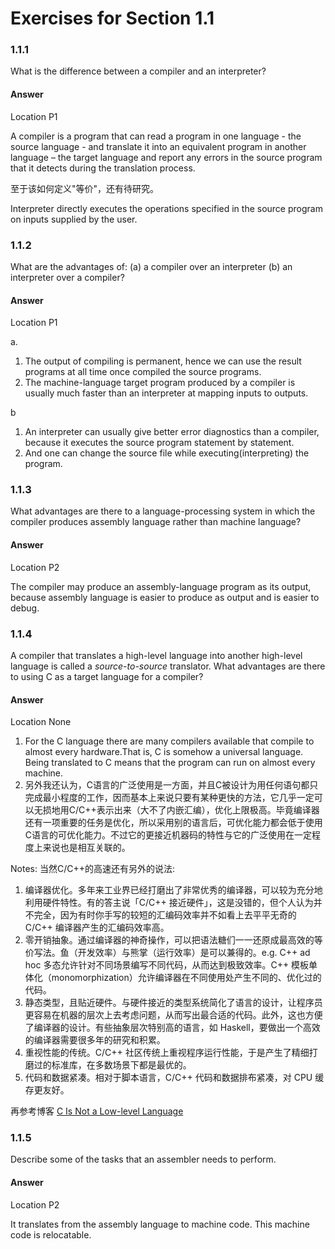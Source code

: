 # Exercises for Section 1.1

### 1.1.1

What is the difference between a compiler and an interpreter?

#### Answer

Location P1  

A compiler is a program that can read a program in one language - the source language - and translate it into an equivalent program in another language – the target language and report any errors in the source program that it detects during the translation process.  

至于该如何定义"等价"，还有待研究。  

Interpreter directly executes the operations specified in the source program on inputs supplied by the user.



### 1.1.2

What are the advantages of:
(a) a compiler over an interpreter
(b) an interpreter over a compiler?

#### Answer

Location P1  

a.  

1. The output of compiling is permanent, hence we can use the result programs at all time once compiled the source programs.
2. The machine-language target program produced by a compiler is usually much faster than an interpreter at mapping inputs to outputs.

b  

1. An interpreter can usually give better error diagnostics than a compiler, because it executes the source program statement by statement.
2. And one can change the source file while executing(interpreting) the program.  


### 1.1.3

What advantages are there to a language-processing system in which the compiler
produces assembly language rather than machine language?

#### Answer

Location P2  

The compiler may produce an assembly-language program as its output, because
assembly language is easier to produce as output and is easier to debug.

### 1.1.4

A compiler that translates a high-level language into another high-level
language is called a *source-to-source* translator. What advantages are there to
using C as a target language for a compiler?

#### Answer

Location None

1. For the C language there are many compilers available that compile to almost
every hardware.That is, C is somehow a universal language. Being translated to C means that the program can run on almost every machine.  
2. 另外我还认为，C语言的广泛使用是一方面，并且C被设计为用任何语句都只完成最小程度的工作，因而基本上来说只要有某种更快的方法，它几乎一定可以无损地用C/C++表示出来（大不了内嵌汇编），优化上限极高。毕竟编译器还有一项重要的任务是优化，所以采用别的语言后，可优化能力都会低于使用C语言的可优化能力。不过它的更接近机器码的特性与它的广泛使用在一定程度上来说也是相互关联的。  

Notes: 当然C/C++的高速还有另外的说法:  

1. 编译器优化。多年来工业界已经打磨出了非常优秀的编译器，可以较为充分地利用硬件特性。有的答主说「C/C++ 接近硬件」，这是没错的，但个人认为并不完全，因为有时你手写的较短的汇编码效率并不如看上去平平无奇的 C/C++ 编译器产生的汇编码效率高。
2. 零开销抽象。通过编译器的神奇操作，可以把语法糖们一一还原成最高效的等价写法。鱼（开发效率）与熊掌（运行效率）是可以兼得的。e.g. C++ ad hoc 多态允许针对不同场景编写不同代码，从而达到极致效率。C++ 模板单体化（monomorphization）允许编译器在不同使用处产生不同的、优化过的代码。
3. 静态类型，且贴近硬件。与硬件接近的类型系统简化了语言的设计，让程序员更容易在机器的层次上去考虑问题，从而写出最合适的代码。此外，这也方便了编译器的设计。有些抽象层次特别高的语言，如 Haskell，要做出一个高效的编译器需要很多年的研究和积累。
4. 重视性能的传统。C/C++ 社区传统上重视程序运行性能，于是产生了精细打磨过的标准库，在多数场景下都是最优的。
5. 代码和数据紧凑。相对于脚本语言，C/C++ 代码和数据排布紧凑，对 CPU 缓存更友好。

再参考博客 [C Is Not a Low-level Language](https://queue.acm.org/detail.cfm?id=3212479)

### 1.1.5

Describe some of the tasks that an assembler needs to perform.

#### Answer

Location P2  

It translates from the assembly language to machine code. This machine code is
relocatable.
